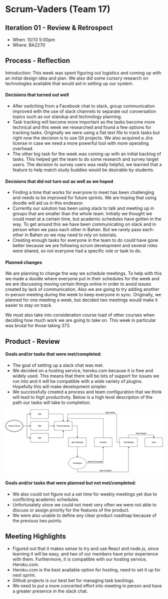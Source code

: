 # Scrum-Vaders (Team 17)



## Iteration 01 - Review & Retrospect

 * When: 10/13 5:00pm
 * Where: BA2270

## Process - Reflection

Introduction: This week was spent figuring out logistics and coming up with an initial design idea and plan. We also did some cursory  research on technologies available that would aid in setting up our system.

#### Decisions that turned out well

* After switching from a Facebook chat to slack, group communication improved with the use of slack channels to separate out conversation topics such as our standup and technology planning. 
* Task tracking will become more important as the tasks become more technical and this week we researched and found a few options for tracking tasks. Originally we were using a flat text file to track tasks but right now the decision is to use Git projects. We also acquired a Jira license in case we need a more powerful tool with more operating overhead. 
* The other big task for the week was coming up with an initial backlog of tasks. This helped get the team to do some research and survey target users. The decision to survey users was really helpful, we learned that a feature to help match study buddies would be desirable by students.

#### Decisions that did not turn out as well as we hoped

* Finding a time that works for everyone to meet has been challenging and needs to be improved for future sprints. We are hoping that using doodle will aid us in this endeavor.
* Currently our solution has been using slack to talk and meeting up in groups that are smaller than the whole team. Initially we thought we could meet at a certain time, but academic schedules have gotten in the way. To get around this we have been communicating on slack and in person when we pass each other in Bahen. But we rarely pass each-other in Bahen so we may need to rely on tutorials.
* Creating enough tasks for everyone in the team to do could have gone better because we are following scrum development and several roles were shared, so not everyone had a specific role or task to do.

#### Planned changes
We are planning to change the way we schedule meetings. To help with this we made a doodle where everyone put in their schedules for the week and we are discussing moving certain things online in order to avoid issues created by lack of communication. Also we are going to try adding another in-person meeting during the week to keep everyone in sync. Originally, we planned for one meeting a week, but decided two meetings would make it easier to stay on track.

We must also take into consideration course load of other courses when deciding how much work we are going to take on. This week in particular was brutal for those taking 373.

## Product - Review

#### Goals and/or tasks that were met/completed:
* The goal of setting up a slack chat was met.
* We decided on a hosting service, heroku.com because it is free and widely used. This means that there will be lots of support for issues we run into and it will be compatible with a wide variety of plugins. Hopefully this will make development simpler.
* We successfully created a process and team configuration that we think will lead to high productivity. Below is a high level description of the path our tasks will take to completion.

![The image did not display correctly](https://raw.githubusercontent.com/FreakingBarbarians/FreakingBarbarians_Images/master/CSC301_TeamWorkflow.png "I am an orange.")

#### Goals and/or tasks that were planned but not met/completed:
* We also could not figure out a set time for weekly meetings yet due to conflicting academic schedules.
* Unfortunately since we could not meet very often we were not able to discuss or assign priority for the features of the product.
* We were also unable to define any clear product roadmap because of the previous two points.

## Meeting Highlights
* Figured out that it makes sense to try and use React and node.js, since learning it will be easy, and two of our members have prior experience with them. Furthermore, it is compatible with our hosting service, Heroku.com.
* Heroku.com is the best available option for hosting, need to set it up for next sprint. 
* Github projects is our best bet for managing task backlogs.
* We need to put a more concerted effort into meeting in person and have a greater presence in the slack chat.
